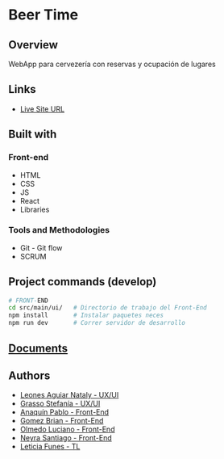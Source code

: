 # Beer Time

## Overview

WebApp para cervezería con reservas y ocupación de lugares

## Links

- [Live Site URL](https://beertimec4.netlify.app/)

## Built with

### Front-end

- HTML
- CSS
- JS
- React
- Libraries

### Tools and Methodologies

- Git - Git flow
- SCRUM

## Project commands (develop)

```sh
# FRONT-END
cd src/main/ui/   # Directorio de trabajo del Front-End
npm install       # Instalar paquetes neces
npm run dev       # Correr servidor de desarrollo
```

## [Documents](documents/README.md)

## Authors

- [Leones Aguiar Nataly - UX/UI](https://www.linkedin.com/in/na-leones-aguiar/)
- [Grasso Stefanía - UX/UI](https://www.linkedin.com/in/stefan%C3%ADagrasso/)
- [Anaquín Pablo - Front-End](https://github.com/anaquinpm)
- [Gomez Brian - Front-End](https://github.com/Briantahiel)
- [Olmedo Luciano - Front-End](https://github.com/Luciano-Olmedo)
- [Neyra Santiago - Front-End](https://github.com/Santiago-Neyra)
- [Leticia Funes - TL](https://www.linkedin.com/in/leticiafunesnissen/)